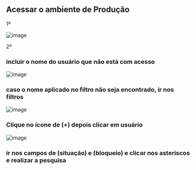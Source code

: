 
## Acessar o ambiente de <strong> Produção </strong>

1º 

![image](https://user-images.githubusercontent.com/95197081/177576472-661899e9-1084-4636-b947-d6517f1d2a80.png)


2º 

### incluir o nome do usuário que não está com acesso 

![image](https://user-images.githubusercontent.com/95197081/177577154-7134b7be-6ddd-4b32-bebe-a27520c65add.png)

### caso o nome aplicado no filtro não seja encontrado, ir nos filtros

![image](https://user-images.githubusercontent.com/95197081/177577488-5db6f752-868b-485f-b3e5-3db6a4594b0f.png)

### Clique no ícone de (+) depois clicar em usuário

![image](https://user-images.githubusercontent.com/95197081/177578744-0ca6156d-43e8-485a-817c-9613df322c73.png)

### ir nos campos de (situação) e (bloqueio) e clicar nos asteriscos e realizar a pesquisa



